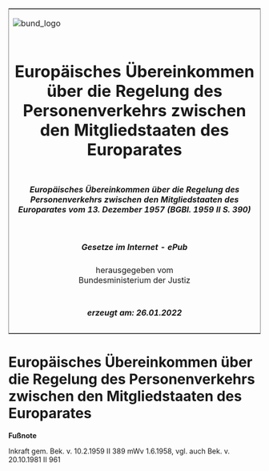 <span id="DECKBLATT.html"></span>

<table border="0" frame="border" width="100%">

<tr valign="top">

<td align="left">

![bund\_logo](BfJ_2021_Web_de_de.gif)

</td>

<td align="right">

 

</td>

</tr>

<tr align="center" valign="middle">

<td colspan="2">

# Europäisches Übereinkommen über die Regelung des Personenverkehrs zwischen den Mitgliedstaaten des Europarates

</td>

</tr>

<tr align="center" valign="middle">

<td colspan="2">

##### Europäisches Übereinkommen über die Regelung des Personenverkehrs zwischen den Mitgliedstaaten des Europarates vom 13. Dezember 1957 (BGBl. 1959 II S. 390)

</td>

</tr>

<tr align="center" valign="middle">

<td colspan="2">

  
  

##### Gesetze im Internet - ePub  
  
herausgegeben vom  
Bundesministerium der Justiz

</td>

</tr>

<tr align="center" valign="bottom">

<td colspan="2">

  
  

##### erzeugt am: 26.01.2022

</td>

</tr>

</table>

<span id="BJNR203900959.html"></span>

# Europäisches Übereinkommen über die Regelung des Personenverkehrs zwischen den Mitgliedstaaten des Europarates

<div>

  
**Fußnote**

<div class="jnhtml">

<div>

<div class="jurAbsatz">

Inkraft gem. Bek. v. 10.2.1959 II 389 mWv 1.6.1958, vgl. auch Bek. v.
20.10.1981 II 961

</div>

</div>

</div>

</div>
